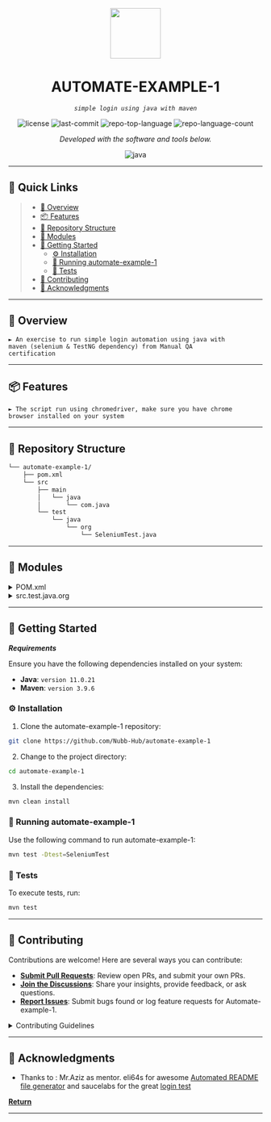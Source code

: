 <p align="center">
  <img src="https://img.icons8.com/external-tal-revivo-regular-tal-revivo/96/external-readme-is-a-easy-to-build-a-developer-hub-that-adapts-to-the-user-logo-regular-tal-revivo.png" width="100" />
</p>
<p align="center">
    <h1 align="center">AUTOMATE-EXAMPLE-1</h1>
</p>
<p align="center">
    <em><code>simple login using java with maven</code></em>
</p>
<p align="center">
	<img src="https://img.shields.io/github/license/Nubb-Hub/automate-example-1?style=flat&color=0080ff" alt="license">
	<img src="https://img.shields.io/github/last-commit/Nubb-Hub/automate-example-1?style=flat&logo=git&logoColor=white&color=0080ff" alt="last-commit">
	<img src="https://img.shields.io/github/languages/top/Nubb-Hub/automate-example-1?style=flat&color=0080ff" alt="repo-top-language">
	<img src="https://img.shields.io/github/languages/count/Nubb-Hub/automate-example-1?style=flat&color=0080ff" alt="repo-language-count">
<p>
<p align="center">
		<em>Developed with the software and tools below.</em>
</p>
<p align="center">
	<img src="https://img.shields.io/badge/java-%23ED8B00.svg?style=flat&logo=openjdk&logoColor=white" alt="java">
</p>
<hr>

## 🔗 Quick Links

> - [📍 Overview](#-overview)
> - [📦 Features](#-features)
> - [📂 Repository Structure](#-repository-structure)
> - [🧩 Modules](#-modules)
> - [🚀 Getting Started](#-getting-started)
>   - [⚙️ Installation](#️-installation)
>   - [🤖 Running automate-example-1](#-running-automate-example-1)
>   - [🧪 Tests](#-tests)
> - [🤝 Contributing](#-contributing)
> - [👏 Acknowledgments](#-acknowledgments)

---

## 📍 Overview

<code>► An exercise to run simple login automation using java with maven (selenium & TestNG dependency) from Manual QA certification</code>

---

## 📦 Features

<code>► The script run using chromedriver, make sure you have chrome browser installed on your system</code>

---

## 📂 Repository Structure

```sh
└── automate-example-1/
    ├── pom.xml
    └── src
        ├── main
        │   └── java
        │       └── com.java
        └── test
            └── java
                └── org
                    └── SeleniumTest.java
```

---

## 🧩 Modules

<details closed><summary>POM.xml</summary>

| File                                                                          | Summary                              |
| ---                                                                           | ---                                  |
| [pom.xml](https://github.com/Nubb-Hub/automate-example-1/blob/master/pom.xml) | <code>► File to put depedency</code> |

</details>

<details closed><summary>src.test.java.org</summary>

| File                                                                                                                | Summary                                      |
| ---                                                                                                                 | ---                                          |
| [SeleniumTest.java](https://github.com/Nubb-Hub/automate-example-1/blob/master/src/test/java/org/SeleniumTest.java) | <code>► File to write automation code</code> |

</details>

---

## 🚀 Getting Started

***Requirements***

Ensure you have the following dependencies installed on your system:

* **Java**: `version 11.0.21`
* **Maven**: `version 3.9.6` 

### ⚙️ Installation

1. Clone the automate-example-1 repository:

```sh
git clone https://github.com/Nubb-Hub/automate-example-1
```

2. Change to the project directory:

```sh
cd automate-example-1
```

3. Install the dependencies:

```sh
mvn clean install
```

### 🤖 Running automate-example-1

Use the following command to run automate-example-1:

```sh
mvn test -Dtest=SeleniumTest
```

### 🧪 Tests

To execute tests, run:

```sh
mvn test
```

---

## 🤝 Contributing

Contributions are welcome! Here are several ways you can contribute:

- **[Submit Pull Requests](https://github.com/Nubb-Hub/automate-example-1/blob/main/CONTRIBUTING.md)**: Review open PRs, and submit your own PRs.
- **[Join the Discussions](https://github.com/Nubb-Hub/automate-example-1/discussions)**: Share your insights, provide feedback, or ask questions.
- **[Report Issues](https://github.com/Nubb-Hub/automate-example-1/issues)**: Submit bugs found or log feature requests for Automate-example-1.

<details closed>
    <summary>Contributing Guidelines</summary>

1. **Fork the Repository**: Start by forking the project repository to your GitHub account.
2. **Clone Locally**: Clone the forked repository to your local machine using a Git client.
   ```sh
   git clone https://github.com/Nubb-Hub/automate-example-1
   ```
3. **Create a New Branch**: Always work on a new branch, giving it a descriptive name.
   ```sh
   git checkout -b new-feature-x
   ```
4. **Make Your Changes**: Develop and test your changes locally.
5. **Commit Your Changes**: Commit with a clear message describing your updates.
   ```sh
   git commit -m 'Implemented new feature x.'
   ```
6. **Push to GitHub**: Push the changes to your forked repository.
   ```sh
   git push origin new-feature-x
   ```
7. **Submit a Pull Request**: Create a PR against the original project repository. Clearly describe the changes and their motivations.

Once your PR is reviewed and approved, it will be merged into the main branch.

</details>

---

## 👏 Acknowledgments

- Thanks to : Mr.Aziz as mentor. eli64s for awesome [Automated README file generator](https://readme-ai.streamlit.app/) and saucelabs for the great [login test](https://the-internet.herokuapp.com/login)

[**Return**](#-quick-links)

---
